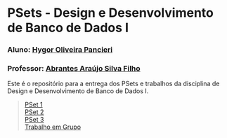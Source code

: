 # PSets - Design e Desenvolvimento de Banco de Dados I

### Aluno: [Hygor Oliveira Pancieri](https://github.com/HPancieri)
### Professor: [Abrantes Araújo Silva Filho](https://github.com/abrantesasf)

Este é o repositório para a entrega dos PSets e trabalhos da disciplina de Design e Desenvolvimento de Banco de Dados I.

>[PSet 1](./pset1/)<br>
>[PSet 2](./pset2/)<br>
>[PSet 3](./pset3/)<br>
>[Trabalho em Grupo](./Trabalho%20em%20Grupo/)